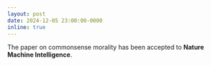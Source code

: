 ```yaml
---
layout: post
date: 2024-12-05 23:00:00-0000
inline: true
---
```


The paper on commonsense morality has been accepted to **Nature Machine Intelligence**.
